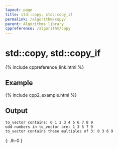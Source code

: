 ```yaml
---
layout: page
title: std::copy, std::copy_if
permalink: /algorithm/copy/
parent: Algorithms library
cppreference: /algorithm/copy
---
```

# std::copy, std::copy_if

{% include cppreference_link.html %}

## Example

{% include cpp2_example.html %}

## Output

```
to_vector contains: 0 1 2 3 4 5 6 7 8 9 
odd numbers in to_vector are: 1 3 5 7 9 
to_vector contains these multiples of 3: 0 3 6 9 
```
{: .lh-0 }